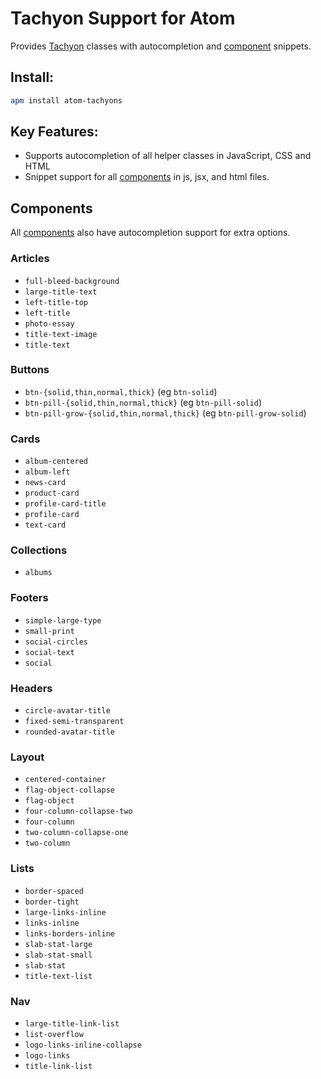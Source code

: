 # Tachyon Support for Atom

Provides [Tachyon][1] classes with autocompletion and [component][2] snippets.

## Install:
```bash
apm install atom-tachyons
```

## Key Features:

  - Supports autocompletion of all helper classes in JavaScript, CSS and HTML
  - Snippet support for all [components][2] in js, jsx, and html files.

## Components

All [components][2] also have autocompletion support for extra options.

### Articles
  - `full-bleed-background`
  - `large-title-text`
  - `left-title-top`
  - `left-title`
  - `photo-essay`
  - `title-text-image`
  - `title-text`

### Buttons
  - `btn-{solid,thin,normal,thick}` (eg `btn-solid`)
  - `btn-pill-{solid,thin,normal,thick}` (eg `btn-pill-solid`)
  - `btn-pill-grow-{solid,thin,normal,thick}` (eg `btn-pill-grow-solid`)

### Cards
  - `album-centered`
  - `album-left`
  - `news-card`
  - `product-card`
  - `profile-card-title`
  - `profile-card`
  - `text-card`

### Collections
  - `albums`

### Footers
  - `simple-large-type`
  - `small-print`
  - `social-circles`
  - `social-text`
  - `social`

### Headers
  - `circle-avatar-title`
  - `fixed-semi-transparent`
  - `rounded-avatar-title`

### Layout
  - `centered-container`
  - `flag-object-collapse`
  - `flag-object`
  - `four-column-collapse-two`
  - `four-column`
  - `two-column-collapse-one`
  - `two-column`

### Lists
  - `border-spaced`
  - `border-tight`
  - `large-links-inline`
  - `links-inline`
  - `links-borders-inline`
  - `slab-stat-large`
  - `slab-stat-small`
  - `slab-stat`
  - `title-text-list`

### Nav
  - `large-title-link-list`
  - `list-overflow`
  - `logo-links-inline-collapse`
  - `logo-links`
  - `title-link-list`


[1]: http://tachyons.io/
[2]: http://tachyons.io/components/
